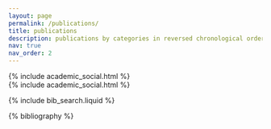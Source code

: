 ```yaml
---
layout: page
permalink: /publications/
title: publications
description: publications by categories in reversed chronological order. generated by jekyll-scholar.
nav: true
nav_order: 2
---
```


<div class="academic_social contact-icons">
{% include academic_social.html %}
</div>

<div class="social">
    <div class="contact-icons">
    {% include academic_social.html %}
    </div>
</div>

<!-- _pages/publications.md -->

<!-- Bibsearch Feature -->

{% include bib_search.liquid %}

<div class="publications">

{% bibliography %}

</div>

